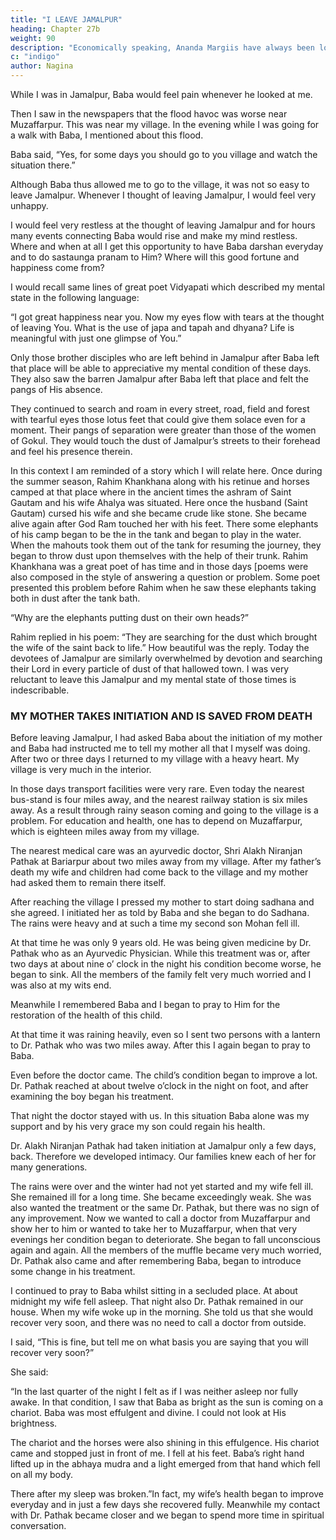 ```yaml
---
title: "I LEAVE JAMALPUR"
heading: Chapter 27b
weight: 90
description: "Economically speaking, Ananda Margiis have always been lower middle and middle class people"
c: "indigo"
author: Nagina
---
```



While I was in Jamalpur, Baba would feel pain whenever he looked at me.

<!-- First mentally I tried to find a reason for this, but I reached nowhere then I breached the subject, with those brother disciples
with whom I had developed some intimacy and who where in closer contact with Baba,
but they could also not enlighten me. Due to this I was now feeling ill at ease at
Jamalpur. However my routine continued as usual. -->

Then I saw in the newspapers that the flood havoc was worse near Muzaffarpur. This was near my village. In the evening while I was going for a walk with Baba, I mentioned about this flood.

Baba said, “Yes, for some days you should go to you village and watch the situation there.”

Although Baba thus allowed me to go to the village, it was not so easy to leave Jamalpur. Whenever I thought of leaving Jamalpur, I would feel very unhappy.

<!-- Jamalpur, where I got so much love from Baba and other brother disciples! It was difficult to leave this Jamalpur.  -->

I would feel very restless at the thought of leaving Jamalpur and for hours many events connecting Baba would rise and make my mind restless. Where and when at all I get this opportunity to have Baba darshan everyday and to do sastaunga pranam to Him? Where will this good fortune and happiness come from?

I would recall same lines of great poet Vidyapati which described my mental state in the following language:

“I got great happiness near you. Now my eyes flow with tears at the thought of leaving You. What is the use of japa and tapah and dhyana? Life is meaningful with just one glimpse of You.”

Only those brother disciples who are left behind in Jamalpur after Baba left that place will be able to appreciative my mental condition of these days. They also saw the barren Jamalpur after Baba left that place and felt the pangs of His absence. 

They continued to search and roam in every street, road, field and forest with tearful eyes those lotus feet that could give them solace even for a moment. Their pangs of separation were greater than those of the women of Gokul. They would touch the dust of Jamalpur’s streets to their forehead and feel his presence therein. 

In this context I am reminded of a story which I will relate here.
Once during the summer season, Rahim Khankhana along with his retinue and
horses camped at that place where in the ancient times the ashram of Saint Gautam
and his wife Ahalya was situated. Here once the husband (Saint Gautam) cursed his
wife and she became crude like stone. She became alive again after God Ram touched
her with his feet. There some elephants of his camp began to be the in the tank and
began to play in the water. When the mahouts took them out of the tank for resuming
the journey, they began to throw dust upon themselves with the help of their trunk.
Rahim Khankhana was a great poet of has time and in those days [poems were
also composed in the style of answering a question or problem. Some poet presented
this problem before Rahim when he saw these elephants taking both in dust after the
tank bath.

“Why are the elephants putting dust on their own heads?”

Rahim replied in his poem:
“They are searching for the dust which brought the wife of the saint back to life.”
How beautiful was the reply. Today the devotees of Jamalpur are similarly
overwhelmed by devotion and searching their Lord in every particle of dust of
that hallowed town.
I was very reluctant to leave this Jamalpur and my mental state of those times
is indescribable.

### MY MOTHER TAKES INITIATION AND IS SAVED FROM DEATH

Before leaving Jamalpur, I had asked Baba about the initiation of my mother and Baba had instructed me to tell my mother all that I myself was doing. After two or three days I returned to my village with a heavy heart. My village is very much in the interior. 

In those days transport facilities were very rare. Even today the nearest bus-stand is four miles away, and the nearest railway station is six miles away. As a result through rainy season coming and going to the village is a problem. For education and health, one has to depend on Muzaffarpur, which is eighteen miles away from my village. 

The nearest medical care was an ayurvedic doctor, Shri Alakh Niranjan Pathak at Bariarpur about two miles away from my village. After my father’s death my wife and children had come back to the village and my mother had asked them to remain there itself.

After reaching the village I pressed my mother to start doing sadhana and she agreed. I initiated her as told by Baba and she began to do Sadhana. The rains were heavy and at such a time my second son Mohan fell ill. 

At that time he was only 9 years old. He was being given medicine by Dr. Pathak who as an Ayurvedic Physician. While this treatment was or, after two days at about nine o’ clock in the night his condition become worse, he began to sink. All the members of the family felt very much worried and I was also at my wits end.

Meanwhile I remembered Baba and I began to pray to Him for the restoration of
the health of this child. 

At that time it was raining heavily, even so I sent two persons with a lantern to Dr. Pathak who was two miles away. After this I again began to pray to Baba. 

Even before the doctor came. The child’s condition began to improve a lot. Dr. Pathak reached at about twelve o’clock in the night on foot, and after examining the boy began his treatment.

That night the doctor stayed with us. In this situation Baba alone was my support and by his very grace my son could regain his health.

Dr. Alakh Niranjan Pathak had taken initiation at Jamalpur only a few days, back. Therefore we developed intimacy. Our families knew each of her for many generations.

The rains were over and the winter had not yet started and my wife fell
ill. She remained ill for a long time. She became exceedingly weak. She was also
wanted the treatment or the same Dr. Pathak, but there was no sign of any
improvement. Now we wanted to call a doctor from Muzaffarpur and show her to him or
wanted to take her to Muzaffarpur, when that very evenings her condition began to
deteriorate. She began to fall unconscious again and again. All the members of the
muffle became very much worried, Dr. Pathak also came and after remembering Baba,
began to introduce some change in his treatment.

I continued to pray to Baba whilst sitting in a secluded place. At about midnight
my wife fell asleep. That night also Dr. Pathak remained in our house. When my wife
woke up in the morning. She told us that she would recover very soon, and there was
no need to call a doctor from outside.

I said, “This is fine, but tell me on what basis you are saying that you will
recover very soon?”

She said:

“In the last quarter of the night I felt as if I was neither asleep nor fully
awake. In that condition, I saw that Baba as bright as the sun is coming on a chariot.
Baba was most effulgent and divine. I could not look at His brightness. 

The chariot and the horses were also shining in this effulgence. His chariot came and stopped just in front of me. I fell at his feet. Baba’s right hand lifted up in the abhaya mudra and a light emerged from that hand which fell on all my body. 

There after my sleep was broken.”In fact, my wife’s health began to improve everyday and in just a few days she recovered fully. Meanwhile my contact with Dr. Pathak became closer and we began to
spend more time in spiritual conversation.
